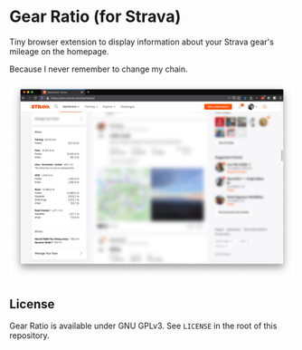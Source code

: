 # Gear Ratio (for Strava)

Tiny browser extension to display information about your Strava gear's mileage
on the homepage.

Because I never remember to change my chain.

![extension screenshot](./assets/gear_ratio.png)

## License

Gear Ratio is available under GNU GPLv3. See `LICENSE` in the root of this
repository.
